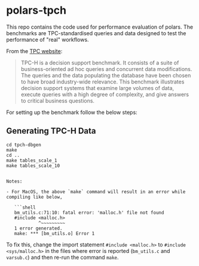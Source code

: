 polars-tpch
===========

This repo contains the code used for performance evaluation of polars. The benchmarks are TPC-standardised queries and data designed to test the performance of "real" workflows.

From the [TPC website](https://www.tpc.org/tpch/):
> TPC-H is a decision support benchmark. It consists of a suite of business-oriented ad hoc queries and concurrent data modifications. The queries and the data populating the database have been chosen to have broad industry-wide relevance. This benchmark illustrates decision support systems that examine large volumes of data, execute queries with a high degree of complexity, and give answers to critical business questions.

For setting up the benchmark follow the below steps:
## Generating TPC-H Data
<!-- # build tpch-dbgen -->
```shell
cd tpch-dbgen
make
cd ..
make tables_scale_1
make tables_scale_10


Notes:

- For MacOS, the above `make` command will result in an error while compiling like below,

   ```shell
   bm_utils.c:71:10: fatal error: 'malloc.h' file not found
   #include <malloc.h>
            ^~~~~~~~~~
   1 error generated.
   make: *** [bm_utils.o] Error 1
   ```
  To fix this, change the import statement `#include <malloc.h>` to `#include <sys/malloc.h>` in the files where error
  is reported (`bm_utils.c` and `varsub.c`) and then re-run the command `make`.

<!-- ### Execute

<!-- ```shell
# change directory to the root of the repository
cd ../
make run
``` -->

<!-- This will do the following,

- Create a new virtual environment with all required dependencies.
- Generate data for benchmarks.
- Run the benchmark suite. --> 
